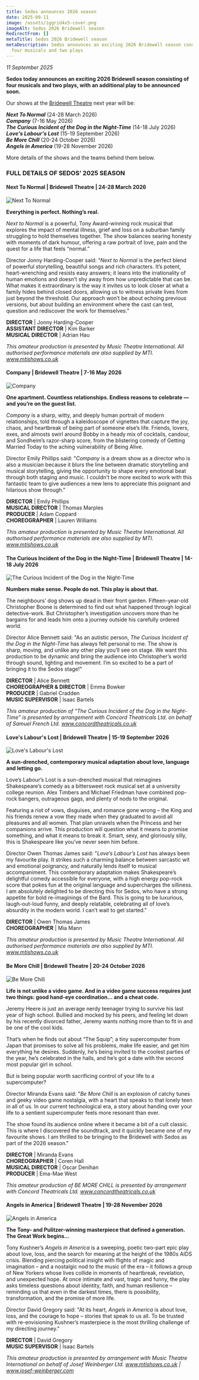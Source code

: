 ```yaml
---
title: Sedos announces 2026 season
date: 2025-09-11
image: /assets/iggrid4x5-cover.png
imageAlt: Sedos 2026 Bridewell season
RedirectFrom: []
metaTitle: Sedos 2026 Bridewell season
metaDescription: Sedos announces an exciting 2026 Bridewell season consisting of
  four musicals and two plays
---
```

*11 September 2025*

**Sedos today announces an exciting 2026 Bridewell season consisting of four musicals and two plays, with an additional play to be announced soon.**

Our shows at the [Bridewell Theatre](https://www.sedos.co.uk/venues/bridewell) next year will be:

***Next To Normal*** (24-28 March 2026)\
***Company*** (7-16 May 2026)\
***The Curious Incident of the Dog in the Night-Time*** (14-18 July 2026)\
***Love's Labour's Lost*** (15-19 September 2026)\
***Be More Chill*** (20-24 October 2026)\
***Angels in America*** (19-28 November 2026)

More details of the shows and the teams behind them below.

### **FULL DETAILS OF SEDOS’ 2025 SEASON**

#### Next To Normal | Bridewell Theatre | 24-28 March 2026

![Next To Normal](/assets/bridewellpostera4-nexttonormal.png)

**Everything is perfect. Nothing’s real.**

*Next to Normal* is a powerful, Tony Award-winning rock musical that explores the impact of mental illness, grief and loss on a suburban family struggling to hold themselves together. The show balances searing honesty with moments of dark humour, offering a raw portrait of love, pain and the quest for a life that feels “normal.”

Director Jonny Harding-Cooper said: “*Next to Normal* is the perfect blend of powerful storytelling, beautiful songs and rich characters. It’s potent, heart-wrenching and resists easy answers; it leans into the irrationality of human emotions and doesn’t shy away from how unpredictable that can be. What makes it extraordinary is the way it invites us to look closer at what a family hides behind closed doors, allowing us to witness private lives from just beyond the threshold. Our approach won’t be about echoing previous versions, but about building an environment where the cast can test, question and rediscover the work for themselves.”

**DIRECTOR** | Jonny Harding-Cooper\
**ASSISTANT DIRECTOR** | Kim Barker\
**MUSICAL DIRECTOR** | Adrian Hau

*This amateur production is presented by Music Theatre International. All authorised performance materials are also supplied by MTI. www.mtishows.co.uk*

#### Company | Bridewell Theatre | 7-16 May 2026

![Company](/assets/bridewellpostera4-company.png)

**One apartment. Countless relationships. Endless reasons to celebrate — and you’re on the guest list.**

*Company* is a sharp, witty, and deeply human portrait of modern relationships, told through a kaleidoscope of vignettes that capture the joy, chaos, and heartbreak of being part of someone else’s life. Friends, lovers, exes, and almosts swirl around Bobby in a heady mix of cocktails, candour, and Sondheim’s razor-sharp score, from the blistering comedy of Getting Married Today to the aching vulnerability of Being Alive.

Director Emily Phillips said: "*Company* is a dream show as a director who is also a musician because it blurs the line between dramatic storytelling and musical storytelling, giving the opportunity to shape every emotional beat through both staging and music. I couldn’t be more excited to work with this fantastic team to give audiences a new lens to appreciate this poignant and hilarious show through."

**DIRECTOR** | Emily Phillips\
**MUSICAL DIRECTOR** | Thomas Marples\
**PRODUCER** | Adam Coppard\
**CHOREOGRAPHER** | Lauren Williams

*This amateur production is presented by Music Theatre International. All authorised performance materials are also supplied by MTI. www.mtishows.co.uk*

#### The Curious Incident of the Dog in the Night-Time | Bridewell Theatre | 14-18 July 2026

![The Curious Incident of the Dog in the Night-Time](/assets/bridewellpostera4-curiousincident.png)

**Numbers make sense. People do not. This play is about that.**

The neighbours’ dog shows up dead in their front garden. Fifteen-year-old Christopher Boone is determined to find out what happened through logical detective-work. But Christopher’s investigation uncovers more than he bargains for and leads him onto a journey outside his carefully ordered world.

Director Alice Bennett said: "As an autistic person, *The Curious Incident of the Dog in the Night-Time* has always felt personal to me. The show is sharp, moving, and unlike any other play you’ll see on stage. We want this production to be dynamic and bring the audience into Christopher’s world through sound, lighting and movement. I’m so excited to be a part of bringing it to the Sedos stage!"

**DIRECTOR** | Alice Bennett\
**CHOREOGRAPHER & DIRECTOR** | Emma Bowker\
**PRODUCER** | Gabriel Cradden\
**MUSIC SUPERVISOR** | Isaac Bartels

*This amateur production of “The Curious Incident of the Dog in the Night-Time” is presented by arrangement with Concord Theatricals Ltd. on behalf of Samuel French Ltd. www.concordtheatricals.co.uk*

#### Love's Labour's Lost | Bridewell Theatre | 15-19 September 2026

![Love's Labour's Lost](/assets/bridewellpostera4-loveslabourslost.png)

**A sun-drenched, contemporary musical adaptation about love, language and letting go.**

Love’s Labour’s Lost is a sun-drenched musical that reimagines Shakespeare’s comedy as a bittersweet rock musical set at a university college reunion. Alex Timbers and Michael Friedman have combined pop-rock bangers, outrageous gags, and plenty of nods to the original. 

Featuring a riot of vows, disguises, and romance gone wrong – the King and his friends renew a vow they made when they graduated to avoid all pleasures and all women. That plan unravels when the Princess and her companions arrive. This production will question what it means to promise something, and what it means to break it.  Smart, sexy, and gloriously silly, this is Shakespeare like you’ve never seen him before.

Director Owen Thomas James said: "*Love’s Labour’s Lost* has always been my favourite play. It strikes such a charming balance between sarcastic wit and emotional poignancy, and naturally lends itself to musical accompaniment. This contemporary adaptation makes Shakespeare’s delightful comedy accessible for everyone, with a high energy pop-rock score that pokes fun at the original language and supercharges the silliness. I am absolutely delighted to be directing this for Sedos, who have a strong appetite for bold re-imaginings of the Bard. This is going to be luxurious, laugh-out-loud funny, and deeply relatable, celebrating all of love’s absurdity in the modern world. I can’t wait to get started."

**DIRECTOR** | Owen Thomas James\
**CHOREOGRAPHER** | Mia Mann

*This amateur production is presented by Music Theatre International. All authorised performance materials are also supplied by MTI. www.mtishows.co.uk*

#### Be More Chill | Bridewell Theatre | 20-24 October 2026

![Be More Chill](/assets/bridewellpostera4-bemorechill.png)

**Life is not unlike a video game. And in a video game success requires just two things: good hand-eye coordination… and a cheat code.**

Jeremy Heere is just an average nerdy teenager trying to survive his last year of high school. Bullied and mocked by his peers, and feeling let down by his recently divorced father, Jeremy wants nothing more than to fit in and be one of the cool kids. 

That’s when he finds out about “The Squip”; a tiny supercomputer from Japan that promises to solve all his problems, make life easier, and get him everything he desires. Suddenly, he’s being invited to the coolest parties of the year, he’s celebrated in the halls, and he’s got a date with the second most popular girl in school. 

But is being popular worth sacrificing control of your life to a supercomputer? 

Director Miranda Evans said: "*Be More Chill* is an explosion of catchy tunes and geeky video game nostalgia, with a heart that speaks to that lonely teen in all of us. In our current technological era, a story about handing over your life to a sentient supercomputer feels more resonant than ever. 

The show found its audience online where it became a bit of a cult classic. This is where I discovered the soundtrack, and it quickly became one of my favourite shows. I am thrilled to be bringing to the Bridewell with Sedos as part of the 2026 season."

**DIRECTOR** | Miranda Evans\
**CHOREOGRAPHER** | Coren Hall\
**MUSICAL DIRECTOR** | Oscar Denihan\
**PRODUCER** | Ema-Mae West

*This amateur production of BE MORE CHILL is presented by arrangement with Concord Theatricals Ltd. www.concordtheatricals.co.uk*

#### Angels in America | Bridewell Theatre | 19-28 November 2026

![Angels in America](/assets/bridewellpostera4-angelsinamerica.png)

**The Tony- and Pulitzer-winning masterpiece that defined a generation. The Great Work begins...**

Tony Kushner’s *Angels in America* is a sweeping, poetic two-part epic play about love, loss, and the search for meaning at the height of the 1980s AIDS crisis. Blending piercing political insight with flights of magic and imagination – and a nostalgic nod to the music of the era – it follows a group of New Yorkers whose lives collide in moments of heartbreak, revelation, and unexpected hope. At once intimate and vast, tragic and funny, the play asks timeless questions about identity, faith, and human resilience – reminding us that even in the darkest times, there is possibility, transformation, and the promise of more life. 

Director David Gregory said: "At its heart, *Angels in America* is about love, loss, and the courage to hope – stories that speak to us all. To be trusted with re-envisioning Kushner’s masterpiece is the most thrilling challenge of my directing journey."

**DIRECTOR** | David Gregory\
**MUSIC SUPERVISOR** | Isaac Bartels

*This amateur production is presented by arrangement with Music Theatre International on behalf of Josef Weinberger Ltd. www.mtishows.co.uk | www.josef-weinberger.com*
